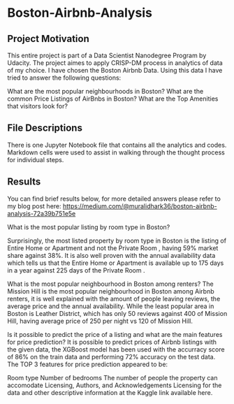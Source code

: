 # Boston-Airbnb-Analysis


## Project Motivation

This entire project is part of a Data Scientist Nanodegree Program by Udacity. The project aimes to apply CRISP-DM process in analytics of data of my choice. I have chosen the Boston Airbnb Data. Using this data I have tried to answer the following questions:

What are the most popular neighbourhoods in Boston?
What are the common Price Listings of AirBnbs in Boston?
What are the Top Amenities that visitors look for?

## File Descriptions
There is one Jupyter Notebook file that contains all the analytics and codes. Markdown cells were used to assist in walking through the thought process for individual steps.

## Results
You can find brief results below, for more detailed answers please refer to my blog post here: https://medium.com/@muralidhark36/boston-airbnb-analysis-72a39b751e5e

What is the most popular listing by room type in Boston?

Surprisingly, the most listed property by room type in Boston is the listing of Entire Home or Apartment and not the Private Room , having 59% market share against 38%. It is also well proven with the annual availability data which tells us that the Entire Home or Apartment is available up to 175 days in a year against 225 days of the Private Room .

What is the most popular neighbourhood in Boston among renters?
The Mission Hill is the most popular neighbourhood in Boston among Airbnb renters, it is well explained with the amount of people leaving reviews, the average price and the annual availability. While the least popular area in Boston is Leather District, which has only 50 reviews against 400 of Mission Hill, having average price of 250 per night vs 120 of Mission Hill.

Is it possible to predict the price of a listing and what are the main features for price prediction?
It is possible to predict prices of Airbnb listings with the given data, the XGBoost model has been used with the accurracy score of 86% on the train data and performing 72% accuracy on the test data. The TOP 3 features for price prediction appeared to be:

Room type
Number of bedrooms
The number of people the property can accomodate
Licensing, Authors, and Acknowledgements
Licensing for the data and other descriptive information at the Kaggle link available here.
